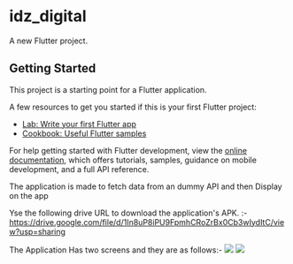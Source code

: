 # idz_digital

A new Flutter project.

## Getting Started

This project is a starting point for a Flutter application.

A few resources to get you started if this is your first Flutter project:

- [Lab: Write your first Flutter app](https://docs.flutter.dev/get-started/codelab)
- [Cookbook: Useful Flutter samples](https://docs.flutter.dev/cookbook)

For help getting started with Flutter development, view the
[online documentation](https://docs.flutter.dev/), which offers tutorials,
samples, guidance on mobile development, and a full API reference.


The application is made to fetch data from an dummy API and then Display on the app


Yse the following drive URL to download the application's APK. :-
https://drive.google.com/file/d/1In8uP8iPU9FpmhCRoZrBx0Cb3wIydItC/view?usp=sharing


The Application Has two screens and they are as follows:-
![](https://user-images.githubusercontent.com/71084660/189488447-cc8031c9-5440-4d52-b31d-7540576b9ebd.jpg)
![](https://user-images.githubusercontent.com/71084660/189488453-b4ffa8db-d101-48f2-9b26-2e6cc48f6e5e.jpg)


